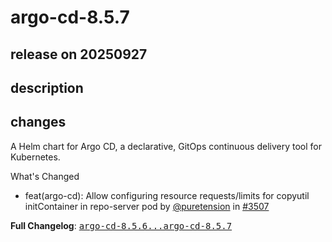 # argo-cd-8.5.7

## release on 20250927
## description
## changes
A Helm chart for Argo CD, a declarative, GitOps continuous delivery tool for Kubernetes.

What's Changed

* feat(argo-cd): Allow configuring resource requests/limits for copyutil initContainer in repo-server pod by <a class="user-mention notranslate" data-hovercard-type="user" data-hovercard-url="/users/puretension/hovercard" data-octo-click="hovercard-link-click" data-octo-dimensions="link_type:self" href="https://github.com/puretension">@puretension</a> in <a class="issue-link js-issue-link" data-error-text="Failed to load title" data-id="3457888566" data-permission-text="Title is private" data-url="https://github.com/argoproj/argo-helm/issues/3507" data-hovercard-type="pull_request" data-hovercard-url="/argoproj/argo-helm/pull/3507/hovercard" href="https://github.com/argoproj/argo-helm/pull/3507">#3507</a>

<strong>Full Changelog</strong>: <a class="commit-link" href="https://github.com/argoproj/argo-helm/compare/argo-cd-8.5.6...argo-cd-8.5.7"><tt>argo-cd-8.5.6...argo-cd-8.5.7</tt></a>


